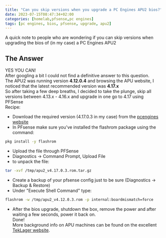 ```yaml
---
title: "Can you skip versions when you upgrade a PC Engines APU2 bios?"
date: 2023-07-15T08:47:34+02:00
categories: [homelab,pfsense,pc engines]
tags: [pc engines, bios, pfsense, upgrade, apu2]
---
```


A quick note to people who are wondering if you can skip versions when upgrading the bios of (in my case) a PC Engines APU2

<!--more-->

## The Answer

YES YOU CAN!\
After googling a bit I could not find a definitive answer to this question.\
The APU2 was running version **4.12.0.4** and browsing the APU website, I noticed that the latest recommended version was **4.17.x**\
So after taking a few deep breaths, I decided to take the plunge, skip all versions between 4.13.x - 4.16.x and upgrade in one go to 4.17 using PFSense\
Recipe:
- Download the required version (4.17.0.3 in my case) from the [pcengines website](https://pcengines.github.io)
- In PFsense make sure you've installed the flashrom package using the command:
```bash
pkg install -y flashrom
```
- Upload the file through PFSense
- Diagnostics -> Command Prompt, Upload File
- to unpack the file:
```bash
tar -xvf /tmp/apu2_v4.17.0.3.rom.tar.gz
```
- Create a backup of your pfsense config just to be sure (Diagnostics -> Backup & Restore)
- Under "Execute Shell Command" type:
```bash
flashrom -w /tmp/apu2_v4.12.0.3.rom -p internal:boardmismatch=force
```
- After the bios upgrade, shutdown the box, remove the power and after waiting a few seconds, power it back on.\
Done!\
More background info on APU machines can be found on the excellent [TekLager website](https://teklager.se/en/knowledge-base/apu-bios-upgrade/).
